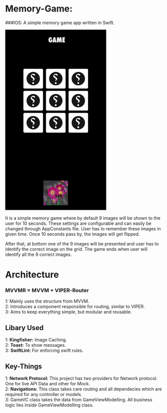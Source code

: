 # Memory-Game:
###IOS:    A simple memory game app written in Swift.

![Memory Game](https://github.com/ansu/Memory-Game/blob/master/Screenshot.png)

It is a simple memory game where by default 9 images will be shown to the user for 10 seconds. These settings are configurable and can easily be changed through AppConstants file. User has to remember these images in given time. Once 10 seconds pass by, the images will get flipped.  

After that, at bottom one of the 9 images will be presented and user has to identify the correct image on the grid. The game ends when user will identify all the 9 correct images.


# Architecture

### MVVMR = MVVM + VIPER-Router  

1: Mainly uses the structure from MVVM.  
2: Introduces a component responsible for routing, similar to VIPER.  
3: Aims to keep everything simple, but modular and reusable.  
 


## Libary Used

1: **Kingfisher:** Image Caching.  
2: **Toast:** To show messages.  
3: **SwiftLint:** For enforcing swift rules.  



## Key-Things

1: **Network Protocol:** This project has two providers for Network protocol. One for live API Data and other for Mock.  
2: **Navigations:** This class takes care routing and all dependecies which are required for any controller or models.  
3: GameVC class takes the data from GameViewModelling. All business logic lies inside GameViewModelling class.  


